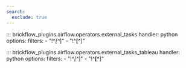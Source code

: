 ```yaml
---
search:
  exclude: true
---
```


::: brickflow_plugins.airflow.operators.external_tasks
    handler: python
    options:
        filters:
            - "!^_[^_]"
            - "!^__[^__]"

::: brickflow_plugins.airflow.operators.external_tasks_tableau
    handler: python
    options:
        filters:
            - "!^_[^_]"
            - "!^__[^__]"
